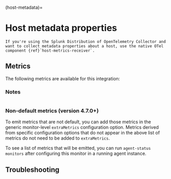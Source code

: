 (host-metadata)=

# Host metadata properties

<meta name="description" content="Use this Splunk Observability Cloud integration for the host-metadata monitor. See benefits, install, configuration, and metrics">

```{note}
If you're using the Splunk Distribution of OpenTelemetry Collector and want to collect metadata properties about a host, use the native OTel component {ref}`host-metrics-receiver`.
```
## Metrics

The following metrics are available for this integration:

<div class="metrics-yaml" url="https://raw.githubusercontent.com/signalfx/signalfx-agent/main/pkg/monitors/metadata/hostmetadata/metadata.yaml"></div>

### Notes

```{include} /_includes/metric-defs.md
```

### Non-default metrics (version 4.7.0+)

To emit metrics that are not default, you can add those metrics in the generic monitor-level `extraMetrics` configuration option. Metrics derived from specific configuration options that do not appear in the above list of metrics do not need to be added to `extraMetrics`.

To see a list of metrics that will be emitted, you can run `agent-status monitors` after configuring this monitor in a running agent instance.

## Troubleshooting

```{include} /_includes/troubleshooting.md
```